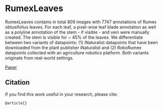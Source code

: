 # RumexLeaves
RumexLeaves contains in total 809 images with 7747 annotations of Rumex obtusifolius leaves. For each leaf, a pixel-wise leaf blade annotation as well as a polyline annotation of the stem - if visible - and vein were manually created.  The stem is visible for ~ 45% of the leaves. We differentiate between two variants of datapoints: (1) iNaturalist datapoints that have been downloaded from the plant publisher iNaturalist and (2) RoboRumex datapoints collected with an agriculture robotics platform. Both variants originate from real-world settings.

[Paper](https://github.com/DTU-PAS/RumexLeaves)


## Citation

If you find this work useful in your research, please cite:
```
@article{}

```